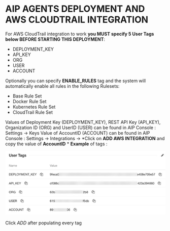 AIP AGENTS DEPLOYMENT AND AWS CLOUDTRAIL INTEGRATION
====================================================

For AWS CloudTrail integration to work **you MUST specify 5 User Tags below BEFORE STARTING THIS DEPLOYMENT**:

 - DEPLOYMENT_KEY
 - API_KEY
 -  ORG
 -  USER
 -  ACCOUNT

Optionally you can specify **ENABLE_RULES** tag and the system will automatically enable all rules in the following Rulesets:
 - Base Rule Set
 - Docker Rule Set
 - Kubernetes Rule Set
 - CloudTrail Rule Set

Values of Deployment Key (DEPLOYMENT_KEY), REST API Key (API_KEY), Organization ID (ORG) and UserID (USER) can be found in AIP Console : Settings -> Keys
Value of AccountID (ACCOUNT) can be found in AIP Console : Settings -> Integrations -> *Click on **ADD AWS INTEGRATION** and copy the value of **AccountID** *
**Example** of tags :

![tags](https://github.com/f5devcentral/aip-demo-udf/blob/main/user_tags.jpg?raw=true)

Click *ADD* after populating every tag
